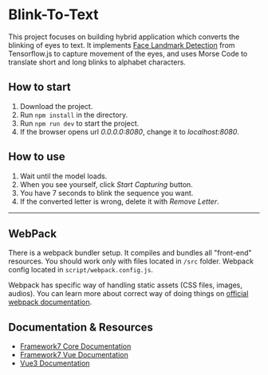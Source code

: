 # Blink-To-Text
This project focuses on building hybrid application which converts the blinking of eyes to text. It implements [Face Landmark Detection](https://github.com/tensorflow/tfjs-models/tree/master/face-landmarks-detection) from Tensorflow.js to capture movement of the eyes, and uses Morse Code to translate short and long blinks to alphabet characters.

## How to start
1. Download the project.
2. Run `npm install` in the directory.
3. Run `npm run dev` to start the project.
4. If the browser opens url *0.0.0.0:8080*, change it to *localhost:8080*.

## How to use
1. Wait until the model loads.
2. When you see yourself, click *Start Capturing* button.
3. You have 7 seconds to blink the sequence you want.
4. If the converted letter is wrong, delete it with *Remove Letter*.

---

## WebPack

There is a webpack bundler setup. It compiles and bundles all "front-end" resources. You should work only with files located in `/src` folder. Webpack config located in `script/webpack.config.js`.

Webpack has specific way of handling static assets (CSS files, images, audios). You can learn more about correct way of doing things on [official webpack documentation](https://webpack.js.org/guides/asset-management/).


## Documentation & Resources

* [Framework7 Core Documentation](https://framework7.io/docs/)
* [Framework7 Vue Documentation](https://framework7.io/vue/)
* [Vue3 Documentation](https://v3.vuejs.org/guide/introduction.html)
